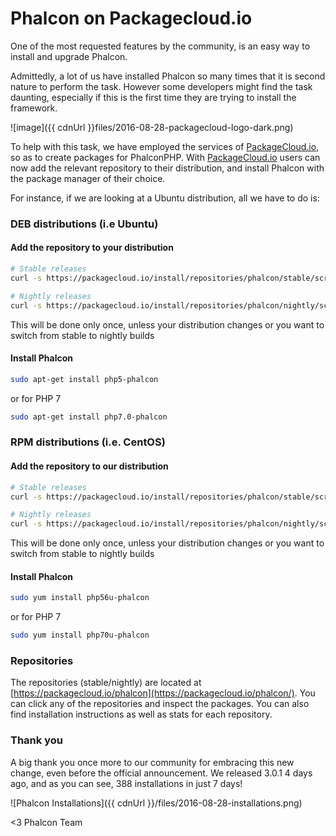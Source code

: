 Phalcon on Packagecloud.io
======================

One of the most requested features by the community, is an easy way to install and upgrade Phalcon.
  
Admittedly, a lot of us have installed Phalcon so many times that it is second nature to perform the task. However some developers might find the task daunting, especially if this is the first time they are trying to install the framework.

![image]({{ cdnUrl }}files/2016-08-28-packagecloud-logo-dark.png)

To help with this task, we have employed the services of [PackageCloud.io](https://PackageCloud.io), so as to create packages for PhalconPHP. With [PackageCloud.io](https://PackageCloud.io) users can now add the relevant repository to their distribution, and install Phalcon with the package manager of their choice.

For instance, if we are looking at a Ubuntu distribution, all we have to do is:

### DEB distributions (i.e Ubuntu)

#### Add the repository to your distribution

```sh
# Stable releases
curl -s https://packagecloud.io/install/repositories/phalcon/stable/script.deb.sh | sudo bash

# Nightly releases
curl -s https://packagecloud.io/install/repositories/phalcon/nightly/script.deb.sh | sudo bash
```

This will be done only once, unless your distribution changes or you want to switch from stable to nightly builds

#### Install Phalcon

```sh
sudo apt-get install php5-phalcon
```

or for PHP 7

```sh
sudo apt-get install php7.0-phalcon
```

### RPM distributions (i.e. CentOS)

#### Add the repository to our distribution

```sh
# Stable releases
curl -s https://packagecloud.io/install/repositories/phalcon/stable/script.rpm.sh | sudo bash

# Nightly releases
curl -s https://packagecloud.io/install/repositories/phalcon/nightly/script.rpm.sh | sudo bash
```

This will be done only once, unless your distribution changes or you want to switch from stable to nightly builds

#### Install Phalcon

```sh
sudo yum install php56u-phalcon
```

or for PHP 7

```sh
sudo yum install php70u-phalcon
```

### Repositories

The repositories (stable/nightly) are located at [https://packagecloud.io/phalcon](https://packagecloud.io/phalcon/). You can click any of the repositories and inspect the packages. You can also find installation instructions as well as stats for each repository.

### Thank you

A big thank you once more to our community for embracing this new change, even before the official announcement. We released 3.0.1 4 days ago, and as you can see, 388 installations in just 7 days!

![Phalcon Installations]({{ cdnUrl }}/files/2016-08-28-installations.png)

<3 Phalcon Team
